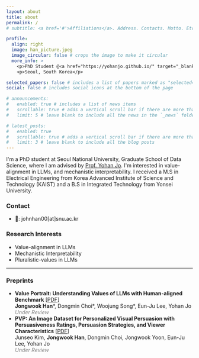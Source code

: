 ```yaml
---
layout: about
title: about
permalink: /
# subtitle: <a href='#'>Affiliations</a>. Address. Contacts. Motto. Etc.

profile:
  align: right
  image: han_picture.jpeg
  image_circular: false # crops the image to make it circular
  more_info: >
    <p>PhD Student @<a href="https://yohanjo.github.io/" target="_blank">HOLI Lab</a></p>
    <p>Seoul, South Korea</p>

selected_papers: false # includes a list of papers marked as "selected={true}"
social: false # includes social icons at the bottom of the page

# announcements:
#   enabled: true # includes a list of news items
#   scrollable: true # adds a vertical scroll bar if there are more than 3 news items
#   limit: 5 # leave blank to include all the news in the `_news` folder

# latest_posts:
#   enabled: true
#   scrollable: true # adds a vertical scroll bar if there are more than 3 new posts items
#   limit: 3 # leave blank to include all the blog posts
---
```

I'm a PhD student at Seoul National University, Graduate School of Data Science, where I am advised by <a href="https://yohanjo.github.io/" target="_blank">Prof. Yohan Jo</a>. I'm interested in value-alignment in LLMs, and mechanistic interpretability. I received a M.S in Electrical Engineering from Korea Advanced Institute of Science and Technology (KAIST) and a B.S in Integrated Technology from Yonsei University.

### Contact
- 📧: johnhan00[at]snu.ac.kr

### Research Interests
- Value-alignment in LLMs
- Mechanistic Interpretability
- Pluralistic-values in LLMs

---

### Preprints
- **Value Portrait: Understanding Values of LLMs with Human-aligned Benchmark** [<a href="/assets/pdf/Value_Portrait.pdf" target="_blank">PDF</a>]<br>
  **Jongwook Han**\*, Dongmin Choi\*, Woojung Song\*, Eun-Ju Lee, Yohan Jo  
  <span style="color: gray; font-style: italic;">Under Review</span>
- **PVP: An Image Dataset for Personalized Visual Persuasion with Persuasiveness Ratings, Persuasion Strategies, and Viewer Characteristics** [<a href="/assets/pdf/pvp.pdf" target="_blank">PDF</a>]<br>
  Junseo Kim, **Jongwook Han**, Dongmin Choi, Jongwook Yoon, Eun-Ju Lee, Yohan Jo  
  <span style="color: gray; font-style: italic;">Under Review</span>

